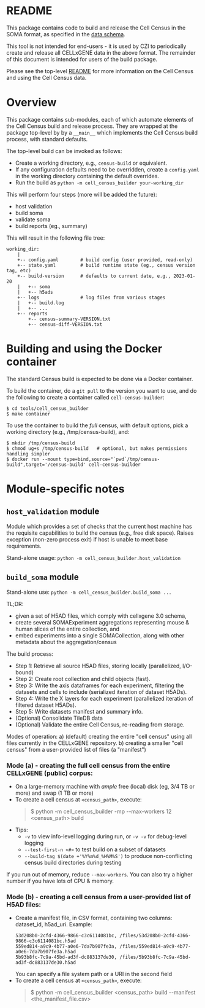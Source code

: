 # README

This package contains code to build and release the Cell Census in the SOMA format, as specified in the
[data schema](https://github.com/chanzuckerberg/cell-census/blob/main/docs/cell_census_schema.md).

This tool is not intended for end-users - it is used by CZI to periodically create and release all
CELLxGENE data in the above format. The remainder of this document is intended for users of the
build package.

Please see the top-level [README](../../README.md) for more information on the Cell Census and
using the Cell Census data.

# Overview

This package contains sub-modules, each of which automate elements of the Cell Census build and release process.
They are wrapped at the package top-level by by a `__main__` which implements the Cell Census build process,
with standard defaults.

The top-level build can be invoked as follows:

- Create a working directory, e.g., `census-build` or equivalent.
- If any configuration defaults need to be overridden, create a `config.yaml` in the working directory containing the default overrides.
- Run the build as `python -m cell_census_builder your-working_dir`

This will perform four steps (more will be added the future):

- host validation
- build soma
- validate soma
- build reports (eg., summary)

This will result in the following file tree:

```
working_dir:
    |
    +-- config.yaml        # build config (user provided, read-only)
    +-- state.yaml         # build runtime state (eg., census version tag, etc)
    +-- build-version      # defaults to current date, e.g., 2023-01-20
    |   +-- soma
    |   +-- h5ads
    +-- logs               # log files from various stages
    |   +-- build.log
    |   +-- ...
    +-- reports
        +-- census-summary-VERSION.txt
        +-- census-diff-VERSION.txt
```

# Building and using the Docker container

The standard Census build is expected to be done via a Docker container.

To build the container, do a `git pull` to the version you want to use, and do the following to create a container called `cell-census-builder`:

```
$ cd tools/cell_census_builder
$ make container
```

To use the container to build the _full_ census, with default options, pick a working directory (e.g., /tmp/census-build), and:

```
$ mkdir /tmp/census-build
$ chmod ug+s /tmp/census-build   # optional, but makes permissions handling simpler
$ docker run --mount type=bind,source="`pwd`/tmp/census-build",target='/census-build' cell-census-builder
```

# Module-specific notes

## `host_validation` module

Module which provides a set of checks that the current host machine has the requisite capabilities
to build the census (e.g., free disk space). Raises exception (non-zero process exit) if host is
unable to meet base requirements.

Stand-alone usage: `python -m cell_census_builder.host_validation`

## `build_soma` module

Stand-alone use: `python -m cell_census_builder.build_soma ...`

TL;DR:

- given a set of H5AD files, which comply with cellxgene 3.0 schema,
- create several SOMAExperiment aggregations representing mouse & human slices of the entire collection, and
- embed experiments into a single SOMACollection, along with other metadata about the aggregation/census

The build process:

- Step 1: Retrieve all source H5AD files, storing locally (parallelized, I/O-bound)
- Step 2: Create root collection and child objects (fast).
- Step 3: Write the axis dataframes for each experiment, filtering the datasets and cells to include (serialized iteration of dataset H5ADs).
- Step 4: Write the X layers for each experiment (parallelized iteration of filtered dataset H5ADs).
- Step 5: Write datasets manifest and summary info.
- (Optional) Consolidate TileDB data
- (Optional) Validate the entire Cell Census, re-reading from storage.

Modes of operation:
a) (default) creating the entire "cell census" using all files currently in the CELLxGENE repository.
b) creating a smaller "cell census" from a user-provided list of files (a "manifest")

### Mode (a) - creating the full cell census from the entire CELLxGENE (public) corpus:

- On a large-memory machine with _ample_ free (local) disk (eg, 3/4 TB or more) and swap (1 TB or more)
- To create a cell census at `<census_path>`, execute:
  > $ python -m cell_census_builder -mp --max-workers 12 <census_path> build
- Tips:
  - `-v` to view info-level logging during run, or `-v -v` for debug-level logging
  - `--test-first-n <#>` to test build on a subset of datasets
  - `--build-tag $(date +'%Y%m%d_%H%M%S')` to produce non-conflicting census build directories during testing

If you run out of memory, reduce `--max-workers`. You can also try a higher number if you have lots of CPU & memory.

### Mode (b) - creating a cell census from a user-provided list of H5AD files:

- Create a manifest file, in CSV format, containing two columns: dataset_id, h5ad_uri. Example:
  ```csv
  53d208b0-2cfd-4366-9866-c3c6114081bc, /files/53d208b0-2cfd-4366-9866-c3c6114081bc.h5ad
  559ed814-a9c9-4b77-a0e6-7da7b907fe3a, /files/559ed814-a9c9-4b77-a0e6-7da7b907fe3a.h5ad
  5b93b8fc-7c9a-45bd-ad3f-dc883137de30, /files/5b93b8fc-7c9a-45bd-ad3f-dc883137de30.h5ad
  ```
  You can specify a file system path or a URI in the second field
- To create a cell census at `<census_path>`, execute:
  > $ python -m cell_census_builder <census_path> build --manifest <the_manifest_file.csv>
